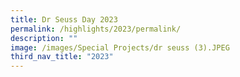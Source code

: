```yaml
---
title: Dr Seuss Day 2023
permalink: /highlights/2023/permalink/
description: ""
image: /images/Special Projects/dr seuss (3).JPEG
third_nav_title: "2023"
---
```

